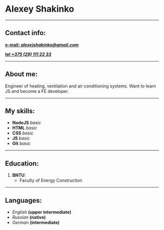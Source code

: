 # Alexey Shakinko

***

## Contact info:
 [**e-mail: *alexejshakinko@gmail.com***](e-mail:alexejshakinko@gmail.com)

[**tel *+375 (29) 111 22 33***](tel:+375291112233)

***

## About me:

Engineer of heating, ventilation and air conditioning systems. Want to learn JS and become a FE developer. 

***

## My skills:
* **NodeJS** *basic*
* **HTML**   *basic*
* **CSS**    *basic*
* **JS**     *basic* 
* **Git**    *basic*

***

##  Education: 
 1. **BNTU**: 
    * Faculty of Energy Construction


***

## Languages: 
* *English* **(upper intermediate)** 
* *Russian* **(native)**
* *German* **(intermediate)**

	





  

